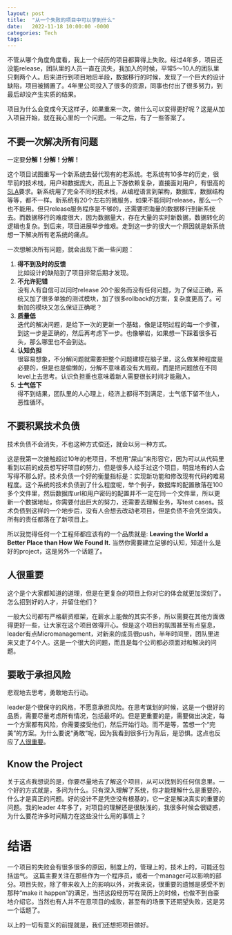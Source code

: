 ```yaml
---
layout: post
title:  "从一个失败的项目中可以学到什么"
date:   2022-11-18 10:00:00 -0000
categories: Tech
tags: 
---
```


不管从哪个角度角度看，我上一个经历的项目都算得上失败。经过4年多，项目还没能release，团队里的人员一直在流失，我加入的时候，平常5～10人的团队里只剩两个人。后来进行到项目地后半段，数据移行的时候，发现了一个巨大的设计缺陷，项目被搁置了。4年里公司投入了很多的资源，同事也付出了很多努力，到最后却没产生实质的结果。

项目为什么会变成今天这样子，如果重来一次，做什么可以变得更好呢？这是从加入项目开始，就在我心里的一个问题。一年之后，有了一些答案了。

## 不要一次解决所有问题
一定要**分解！分解！分解！**

这个项目试图重写一个新系统去替代现有的老系统。老系统有10多年的历史，很早前的技术栈，用户和数据庞大，而且上下游依赖复杂，直接面对用户，有很高的[SLA](https://en.wikipedia.org/wiki/Service-level_agreement)要求。新系统用了完全不同的技术栈，从编程语言到架构，数据库，数据结构等等，都不一样。新系统有20个左右的微服务，如果不能同时release，那么一个也不能用。但只release服务程序是不够的，还需要把海量的数据移行到新系统去。而数据移行的难度很大，因为数据量大，存在大量的实时新数据，数据转化的逻辑也复杂。到后来，项目进展举步维艰。走到这一步的很大一个原因就是新系统想一下解决所有老系统的痛点。

一次想解决所有问题，就会出现下面一些问题：
1. **得不到及时的反馈**   
    比如设计的缺陷到了项目非常后期才发现。
2. **不允许犯错**   
    没有人有自信可以同时release 20个服务而没有任何问题，为了保证正确，系统又加了很多单独的测试模块，加了很多rollback的方案，复杂度更高了。可新加的模块又怎么保证正确呢？
3. **质量低**   
    迭代的解决问题，是给下一次的更新一个基础，像是证明过程的每一个步骤，到这一步是正确的，然后再考虑下一步。也像攀岩，如果想一下踩着很多石头，那么哪里也不会到达。
4. **认知负担**  
    很容易想象，不分解问题就需要把整个问题建模在脑子里，这么做某种程度是必要的，但是也是偷懒的，分解不意味着没有大局观，而是把问题放在不同level上去思考。认识负担重也意味着新人需要很长时间才能融入。
5. **士气低下**   
    得不到结果，团队里的人心理上，经济上都得不到满足，士气低下留不住人，恶性循环。

## 不要积累技术负债
技术负债不会消失，不也这种方式偿还，就会以另一种方式。

这是我第一次接触超过10年的老项目，不想用“屎山”来形容它，因为可以从代码里看到以前的成员想写好项目的努力，但是很多人经手过这个项目，明显地有的人会写得不那么好。技术负债一个好的衡量指标是：实现新功能和修改现有代码的难易程度。这个系统的技术负债到了什么程度呢，举个例子，数据库的配置散落在100多个文件里，然后数据库url和用户密码的配置并不一定在同一个文件里，所以更新一个数据地址，你需要付出巨大的努力，还需要去理解业务，写test cases。技术负债到这样的一个地步后，没有人会想去改动老项目，但是负债不会凭空消失。所有的责任都落在了新项目上。

所以我觉得任何一个工程师都应该有的一个品质就是: **Leaving the World a Better Place than How We Found It.** 当然你需要建立足够的认知，知道什么是好的project，这是另外一个话题了。

## 人很重要
这个是个大家都知道的道理，但是在更复杂的项目上你对它的体会就更加深刻了。怎么招到好的人才，并留住他们？

一般大公司都有严格薪资框架，在薪水上能做的其实不多，所以需要在其他方面做得更好一些，让大家在这个项目做得开心。但是这个项目的氛围甚至有点窒息，leader有点Micromanagement，对新来的成员很push，半年时间里，团队里进来又走了4个人。这是一个很大的问题，而且是每个公司都必须面对和解决的问题。

## 要敢于承担风险
悲观地去思考，勇敢地去行动。

leader是个很保守的风格，不愿意承担风险。在思考谋划的时候，这是一个很好的品质，需要尽量考虑所有情况，包括最坏的。但是更重要的是，需要做出决定，每一个方案都有风险，你需要接受他们，然后开始行动。而不是等，苦想一个“完美”的方案。为什么要说“勇敢”呢，因为我看到很多行为背后，是恐惧。这点也反应了[人很重要](#人很重要)。

## Know the Project
关于这点我想说的是，你要尽量地去了解这个项目，从可以找到的任何信息里。一个好的方式就是，多问为什么。只有深入理解了系统，你才能理解什么是重要的，什么才是真正的问题。好的设计不是凭空没有根基的，它一定是解决真实的重要的问题。我的leader 4年多了，对项目的理解还是很肤浅的，我很多时候会很疑惑，为什么要花许多时间精力在这些没什么用的事情上？


# 结语
一个项目的失败会有很多很多的原因，制度上的，管理上的，技术上的，可能还包括运气。 这篇主要关注在那些作为一个程序员，或者一个manager可以影响的部分。项目失败，除了带来收入上的影响以外，对我来说，很重要的遗憾是感受不到那种“make it happen”的满足，当把这段经历写在简历上的时候，也做不到自豪地介绍它。当然也有人并不在意项目的成败，甚至有的场景下还期望失败，这是另一个话题了。

以上的一切有意义的前提就是，我们还想把项目做好。

